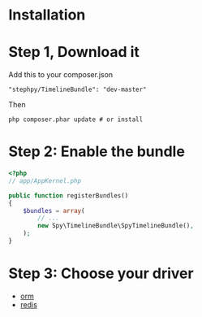 # Installation

# Step 1, Download it

Add this to your composer.json

```
"stephpy/TimelineBundle": "dev-master"
```

Then

```
php composer.phar update # or install
```

# Step 2: Enable the bundle

```php
<?php
// app/AppKernel.php

public function registerBundles()
{
    $bundles = array(
        // ...
        new Spy\TimelineBundle\SpyTimelineBundle(),
    );
}
```

# Step 3: Choose your driver

- [orm](https://github.com/stephpy/TimelineBundle/blob/master/Resources/doc/installation/orm.markdown)
- [redis](https://github.com/stephpy/TimelineBundle/blob/master/Resources/doc/installation/redis.markdown)
